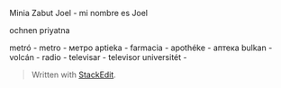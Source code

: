 
Minia Zabut Joel - mi nombre es Joel

ochnen priyatna 

metró - metro - метро
aptieka - farmacia - apothéke -  аптека
bulkan  - volcán - 
radio - 
televisar - televisor
universitét - 

> Written with [StackEdit](https://stackedit.io/).
<!--stackedit_data:
eyJoaXN0b3J5IjpbMTI0ODgwNjk5Myw1MTAwOTY2MzgsLTE2Nz
M3NTI3NzksNzMwOTk4MTE2XX0=
-->